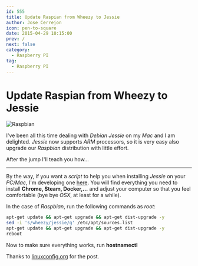 ```yaml
---
id: 555
title: Update Raspian from Wheezy to Jessie
author: Jose Cerrejon
icon: pen-to-square
date: 2015-04-29 10:15:00
prev: /
next: false
category:
  - Raspberry PI
tag:
  - Raspberry PI
---
```


# Update Raspian from Wheezy to Jessie

![Raspbian](/images/raspbian.png)

I've been all this time dealing with *Debian Jessie* on my *Mac* and I am delighted. *Jessie* now supports *ARM* processors, so it is very easy also upgrade our *Raspbian* distribution with little effort.

After the jump I'll teach you how...

- - -
By the way, if you want a *script* to help you when installing *Jessie* on your *PC/Mac*, I'm developing one [here](https://github.com/jmcerrejon/scripts/blob/master/debian_8_post_install.sh). You will find everything you need to install **Chrome, Steam, Docker,...** and adjust your computer so that you feel comfortable (bye bye *OSX*, at least for a while).

In the case of *Raspbian*, run the following commands as *root*:

```bash
apt-get update && apt-get upgrade && apt-get dist-upgrade -y
sed -i 's/wheezy/jessie/g' /etc/apt/sources.list
apt-get update && apt-get upgrade && apt-get dist-upgrade -y
reboot
```

Now to make sure everything works, run **hostnamectl**

Thanks to [linuxconfig.org](http://linuxconfig.org/raspbian-gnu-linux-upgrade-from-wheezy-to-raspbian-jessie-8) for the post.